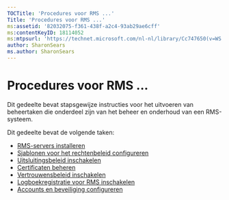 ```yaml
---
TOCTitle: 'Procedures voor RMS ...'
Title: 'Procedures voor RMS ...'
ms:assetid: '82032075-f361-438f-a2c4-93ab29ae6cff'
ms:contentKeyID: 18114052
ms:mtpsurl: 'https://technet.microsoft.com/nl-nl/library/Cc747650(v=WS.10)'
author: SharonSears
ms.author: SharonSears
---
```


Procedures voor RMS ...
=======================

Dit gedeelte bevat stapsgewijze instructies voor het uitvoeren van beheertaken die onderdeel zijn van het beheer en onderhoud van een RMS-systeem.

Dit gedeelte bevat de volgende taken:

-   [RMS-servers installeren](https://technet.microsoft.com/02cbddf4-fc54-4fe5-a8d5-da15baeab7df)
-   [Sjablonen voor het rechtenbeleid configureren](https://technet.microsoft.com/31887a83-60c3-41b3-b636-69ff2dda3c88)
-   [Uitsluitingsbeleid inschakelen](https://technet.microsoft.com/bbb1ce50-bc11-41cf-b75b-a6756141908f)
-   [Certificaten beheren](https://technet.microsoft.com/577328cf-505d-41c4-9eef-08ed6d8c9624)
-   [Vertrouwensbeleid inschakelen](https://technet.microsoft.com/6c2be3c2-1837-4de4-a72e-3ba3eec3321d)
-   [Logboekregistratie voor RMS inschakelen](https://technet.microsoft.com/8de77548-f125-40b8-9fb9-40d0d9ec65e2)
-   [Accounts en beveiliging configureren](https://technet.microsoft.com/739a8ae2-a8dd-4137-973a-fea023ddd67a)
